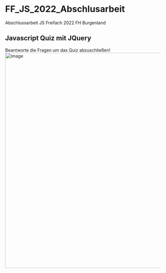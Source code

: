 # FF_JS_2022_Abschlusarbeit
Abschlussarbeit JS Freifach 2022 FH Burgenland
## Javascript Quiz mit JQuery
Beantworte die Fragen um das Quiz abzuschließen!
<img width="699" alt="image" src="https://user-images.githubusercontent.com/100023438/169693527-8b87a30e-ccb3-4e86-b18f-bc2020d1a7f3.png">
